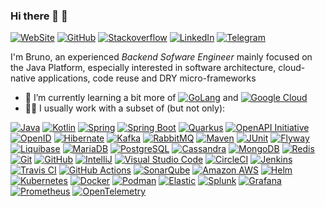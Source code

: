 ### Hi there 🙂 👋

[![WebSite](https://img.shields.io/badge/-Bruno_Ribeiro-555?logo=homeassistantcommunitystore&style=for-the-badge&logoColor=0077B5)](https://brunocesar.com/)
[![GitHub](https://img.shields.io/github/followers/brunocribeiro?label=bruno%20ribeiro&logo=github&style=for-the-badge)](https://github.com/brunocribeiro)
[![Stackoverflow](https://img.shields.io/badge/-Bruno%20Ribeiro-555?logo=stack-overflow&style=for-the-badge)](https://stackoverflow.com/users/1783062)
[![LinkedIn](https://img.shields.io/badge/-Bruno_Ribeiro-555?logo=linkedin&style=for-the-badge&logoColor=0077B5)](https://www.linkedin.com/in/brunoc-ribeiro)
[![Telegram](https://img.shields.io/badge/-@BrunoRibeiro-555?logo=telegram&style=for-the-badge)](https://t.me/brunocribeiros)

I'm Bruno, an experienced *Backend Sofware Engineer* mainly focused on the Java Platform, especially interested in software architecture, cloud-native applications, code reuse and DRY micro-frameworks

- 🌱 I’m currently learning a bit more of [![GoLang](https://img.shields.io/badge/-Go-00ADD8?style=flat-square&logo=go&logoColor=white)](https://go.dev/) and [![Google Cloud](https://img.shields.io/badge/-Google_Cloud-4285F4?style=flat-square&logo=google-cloud&logoColor=white)](https://cloud.google.com/)
- 👨‍💻 I usually work with a subset of (but not only):

[![Java](https://img.shields.io/badge/-Java-007396?style=flat-square&logo=openjdk)](https://www.java.com/)
[![Kotlin](https://img.shields.io/badge/-Kotlin-0095D5?&style=flat-square&logo=kotlin&logoColor=white)](https://kotlinlang.org/)
[![Spring](https://img.shields.io/badge/-Spring-6DB33F?style=flat-square&logo=spring&logoColor=white)](https://spring.io/)
[![Spring Boot](https://img.shields.io/badge/-Spring_Boot-6DB33F?style=flat-square&logo=springboot&logoColor=white)](https://spring.io/projects/spring-boot)
[![Quarkus](https://img.shields.io/badge/-Quarkus-4695EB?&style=flat-square&logo=quarkus&logoColor=white)](https://quarkus.io/)
[![OpenAPI Initiative](https://img.shields.io/badge/-OpenAPI_Initiative-6BA539?&style=flat-square&logo=openapiinitiative&logoColor=white)](https://www.openapis.org/)
[![OpenID](https://img.shields.io/badge/-OpenID-F78C40?&style=flat-square&logo=openid&logoColor=white)](https://openid.net/)
[![Hibernate](https://img.shields.io/badge/-Hibernate-59666C?&style=flat-square&logo=hibernate&logoColor=white)](https://hibernate.org/)
[![Kafka](https://img.shields.io/badge/-Apache_Kafka-231F20?style=flat-square&logo=apachekafka&logoColor=white)](https://kafka.apache.org/)
[![RabbitMQ](https://img.shields.io/badge/-RabbitMQ-FF6600?&style=flat-square&logo=rabbitmq&logoColor=white)](https://www.rabbitmq.com/)
[![Maven](https://img.shields.io/badge/-Maven-C71A36?&style=flat-square&logo=apachemaven&logoColor=white)](https://maven.apache.org/)
[![JUnit](https://img.shields.io/badge/-JUnit-25A162?&style=flat-square&logo=junit5&logoColor=white)](https://junit.org/junit5/)
[![Flyway](https://img.shields.io/badge/-Flyway-CC0200?&style=flat-square&logo=flyway&logoColor=white)](https://flywaydb.org/)
[![Liquibase](https://img.shields.io/badge/-Liquibase-2962FF?&style=flat-square&logo=liquibase&logoColor=white)](https://liquibase.org/)
[![MariaDB](https://img.shields.io/badge/-MariaDB-003545?&style=flat-square&logo=mariadb&logoColor=white)](https://mariadb.org/)
[![PostgreSQL](https://img.shields.io/badge/-PostgreSQL-4169E1?&style=flat-square&logo=postgresql&logoColor=white)](https://www.postgresql.org/)
[![Cassandra](https://img.shields.io/badge/-Apache_Cassandra-1287B1?&style=flat-square&logo=apachecassandra&logoColor=white)](https://cassandra.apache.org/)
[![MongoDB](https://img.shields.io/badge/-MongoDB-47A248?&style=flat-square&logo=mongodb&logoColor=white)](https://www.mongodb.com/)
[![Redis](https://img.shields.io/badge/-Redis-DC382D?&style=flat-square&logo=redis&logoColor=white)](https://redis.io/)
[![Git](https://img.shields.io/badge/-Git-181717?style=flat-square&logo=git)](https://git-scm.com/)
[![GitHub](https://img.shields.io/badge/-GitHub-181717?style=flat-square&logo=github)](https://github.com/)
[![IntelliJ](https://img.shields.io/badge/-IntelliJ_IDEA-181717?style=flat-square&logo=intellij-idea&logoColor=white)](https://www.jetbrains.com/idea/)
[![Visual Studio Code](https://img.shields.io/badge/-Visual_Studio_Code-007ACC?&style=flat-square&logo=visualsStudiocode&logoColor=white)](https://code.visualstudio.com/)
[![CircleCI](https://img.shields.io/badge/-Circle_CI-343434?&style=flat-square&logo=circleci&logoColor=white)](https://circleci.com/)
[![Jenkins](https://img.shields.io/badge/-Jenkins-D24939?&style=flat-square&logo=jenkins&logoColor=white)](https://www.jenkins.io/)
[![Travis CI](https://img.shields.io/badge/-Travis_CI-3EAAAF?&style=flat-square&logo=travisci&logoColor=white)](https://travis-ci.org/)
[![GitHub Actions](https://img.shields.io/badge/-GitHub_Actions-2088FF?&style=flat-square&logo=githubactions&logoColor=white)](https://github.com/features/actions)
[![SonarQube](https://img.shields.io/badge/-SonarQube-4E9BCD?&style=flat-square&logo=sonarqube&logoColor=white)](https://www.sonarqube.org/)
[![Amazon AWS](https://img.shields.io/badge/-Amazon_AWS-232F3E?&style=flat-square&logo=amazonaws&logoColor=white)](https://aws.amazon.com/)
[![Helm](https://img.shields.io/badge/-Helm-0F1689?&style=flat-square&logo=helm&logoColor=white)](https://helm.sh/)
[![Kubernetes](https://img.shields.io/badge/-Kubernetes-326CE5?&style=flat-square&logo=kubernetes&logoColor=white)](https://kubernetes.io/)
[![Docker](https://img.shields.io/badge/-Docker-2496ED?style=flat-square&logo=docker&logoColor=white)](https://www.docker.com/)
[![Podman](https://img.shields.io/badge/-Podman-892CA0?&style=flat-square&logo=podman&logoColor=white)](https://podman.io/)
[![Elastic](https://img.shields.io/badge/-Elastic-005571?&style=flat-square&logo=elastic&logoColor=white)](https://www.elastic.co/)
[![Splunk](https://img.shields.io/badge/-Splunk-000000?&style=flat-square&logo=splunk&logoColor=white)](https://www.splunk.com/)
[![Grafana](https://img.shields.io/badge/-Grafana-F46800?&style=flat-square&logo=grafana&logoColor=white)](https://grafana.com/)
[![Prometheus](https://img.shields.io/badge/-Prometheus-E6522C?&style=flat-square&logo=prometheus&logoColor=white)](https://prometheus.io/)
[![OpenTelemetry](https://img.shields.io/badge/-OpenTelemetry-000000?&style=flat-square&logo=opentelemetry&logoColor=white)](https://opentelemetry.io/)
